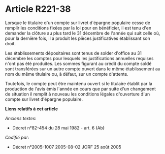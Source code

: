 # Article R221-38

Lorsque le titulaire d'un compte sur livret d'épargne populaire cesse de remplir les conditions fixées par la loi pour en
bénéficier, il est tenu d'en demander la clôture au plus tard le 31 décembre de l'année qui suit celle où, pour la dernière
fois, il a produit les pièces justificatives établissant son droit.

Les établissements dépositaires sont tenus de solder d'office au 31 décembre les comptes pour lesquels les justifications
annuelles requises n'ont pas été produites. Les sommes figurant au crédit du compte soldé sont transférées sur un autre
compte ouvert dans le même établissement au nom du même titulaire ou, à défaut, sur un compte d'attente.

Toutefois, le compte peut être maintenu ouvert si le titulaire établit par la production de l'avis émis l'année en cours que
par suite d'un changement de situation il remplit à nouveau les conditions légales d'ouverture d'un compte sur livret
d'épargne populaire.

**Liens relatifs à cet article**

_Anciens textes_:

  - Décret n°82-454 du 28 mai 1982 - art. 6 (Ab)

_Codifié par_:

  - Décret n°2005-1007 2005-08-02 JORF 25 août 2005
